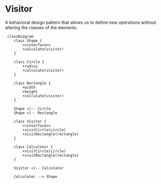 # Visitor

A behavioral design pattern that allows us to define new operations without altering the classes of the elements.


```mermaid
 classDiagram
    class Shape {
        <<interface>>
        +calculate(visitor)
    }

    class Circle {
        +radius
        +calculate(visitor)
    }

    class Rectangle {
        +width
        +height
        +calculate(visitor)
    }

    Shape <|-- Circle
    Shape <|-- Rectangle

    class Visitor {
        <<interface>>
        +visitCircle(circle)
        +visitRectangle(rectangle)
    }

    class Calculator {
        +visitCircle(circle)
        +visitRectangle(rectangle)
    }

    Visitor <|-- Calculator

    Calculator --> Shape
```
